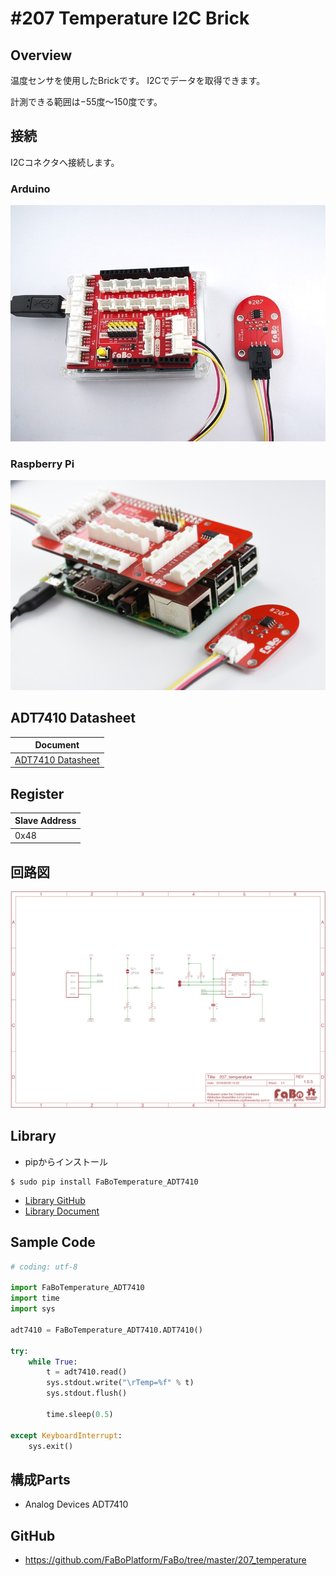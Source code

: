 # #207 Temperature I2C Brick

[](../img/200_i2c/product/207.jpg)
<!--COLORME-->

## Overview
温度センサを使用したBrickです。
I2Cでデータを取得できます。

計測できる範囲は−55度〜150度です。

## 接続
I2Cコネクタへ接続します。

### Arduino
![](../img/200_i2c/connect/207_temperature_connect.jpg)
### Raspberry Pi
![](../img/200_i2c/connect/207_connect_with_rasppi.jpg)

## ADT7410 Datasheet
| Document |
| -- |
| [ADT7410 Datasheet](http://www.analog.com/media/en/technical-documentation/data-sheets/ADT7410.pdf) |

## Register
| Slave Address |
| -- |
| 0x48 |

## 回路図
![](../img/200_i2c/schematic/207_temperature.png)

## Library

- pipからインストール
```
$ sudo pip install FaBoTemperature_ADT7410
```
- [Library GitHub](https://github.com/FaBoPlatform/FaBoTemperature-ADT7410-Python)
- [Library Document](http://fabo.io/doxygen/FaBoTemperature-ADT7410-Python/)

## Sample Code

```python
# coding: utf-8

import FaBoTemperature_ADT7410
import time
import sys

adt7410 = FaBoTemperature_ADT7410.ADT7410()

try:
    while True:
        t = adt7410.read()
        sys.stdout.write("\rTemp=%f" % t)
        sys.stdout.flush()

        time.sleep(0.5)

except KeyboardInterrupt:
    sys.exit()
```

## 構成Parts
- Analog Devices ADT7410

## GitHub
- https://github.com/FaBoPlatform/FaBo/tree/master/207_temperature
